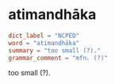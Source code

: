 # atimandhāka

``` toml
dict_label = "NCPED"
word = "atimandhāka"
summary = "too small (?)."
grammar_comment = "mfn. (?)"
```

too small (?).

